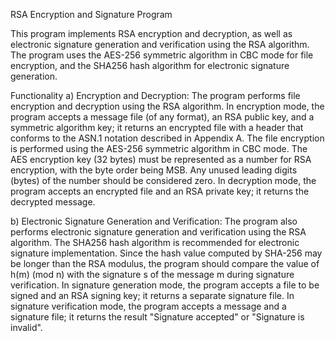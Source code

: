 RSA Encryption and Signature Program

This program implements RSA encryption and decryption, as well as electronic signature generation and verification using the RSA algorithm. The program uses the AES-256 symmetric algorithm in CBC mode for file encryption, and the SHA256 hash algorithm for electronic signature generation.

Functionality
a) Encryption and Decryption:
The program performs file encryption and decryption using the RSA algorithm. In encryption mode, the program accepts a message file (of any format), an RSA public key, and a symmetric algorithm key; it returns an encrypted file with a header that conforms to the ASN.1 notation described in Appendix A. The file encryption is performed using the AES-256 symmetric algorithm in CBC mode. The AES encryption key (32 bytes) must be represented as a number for RSA encryption, with the byte order being MSB. Any unused leading digits (bytes) of the number should be considered zero. In decryption mode, the program accepts an encrypted file and an RSA private key; it returns the decrypted message.

b) Electronic Signature Generation and Verification:
The program also performs electronic signature generation and verification using the RSA algorithm. The SHA256 hash algorithm is recommended for electronic signature implementation. Since the hash value computed by SHA-256 may be longer than the RSA modulus, the program should compare the value of h(m) (mod n) with the signature s of the message m during signature verification. In signature generation mode, the program accepts a file to be signed and an RSA signing key; it returns a separate signature file. In signature verification mode, the program accepts a message and a signature file; it returns the result "Signature accepted" or "Signature is invalid".
